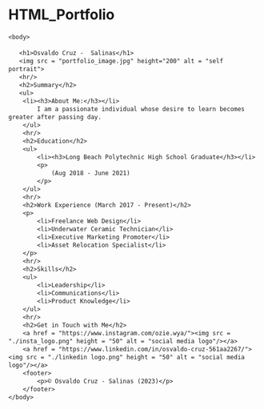 # HTML_Portfolio
<!DOCTYPE html>
<html lang = "en">
    <head>
        <meta charset="UTF-8">
        <title>Ozie's Sample Resume</title>
    </head>

    <body>
        
       <h1>Osvaldo Cruz -  Salinas</h1>
       <img src = "portfolio_image.jpg" height="200" alt = "self portrait">
       <hr/>
       <h2>Summary</h2>
       <ul>
        <li><h3>About Me:</h3></li>
            I am a passionate individual whose desire to learn becomes greater after passing day. 
        </ul>
        <hr/>
        <h2>Education</h2>
        <ul>
            <li><h3>Long Beach Polytechnic High School Graduate</h3></li>
            <p>
                (Aug 2018 - June 2021)
            </p>
        </ul>
        <hr/>
        <h2>Work Experience (March 2017 - Present)</h2>
        <p>
            <li>Freelance Web Design</li>
            <li>Underwater Ceramic Technician</li>
            <li>Executive Marketing Promoter</li>
            <li>Asset Relocation Specialist</li>
        </p>
        <hr/>
        <h2>Skills</h2>
        <ul>
            <li>Leadership</li>
            <li>Communications</li>
            <li>Product Knowledge</li>
        </ul>
        <hr/>
        <h2>Get in Touch with Me</h2>
        <a href = "https://www.instagram.com/ozie.wya/"><img src = "./insta_logo.png" height = "50" alt = "social media logo"/></a>
        <a href = "https://www.linkedin.com/in/osvaldo-cruz-561aa2267/"><img src = "./linkedin logo.png" height = "50" alt = "social media logo"/></a>
        <footer>
            <p>© Osvaldo Cruz - Salinas (2023)</p>
        </footer>
    </body>
</html>
